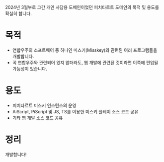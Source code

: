 2024년 3월부로 그간 개인 사담용 도메인이었던 피치타르트 도메인의 목적 및 용도를 확실히 합니다.

# 목적
* 연합우주의 소프트웨어 중 하나인 미스키(Misskey)와 관련된 여러 프로그램들을 개발합니다.
* 꼭 연합우주와 관련되어 있지 않더라도, 웹 개발에 관련된 것이라면 이쪽에 편입될 가능성이 있습니다.

# 용도
* 피치타르트 미스키 인스턴스의 운영
* AiScript, PiScript 및 JS, TS를 이용한 미스키 플레이 소스 코드 공유
* 기타 웹 개발 소스 코드 공유

# 정리
개발합니다!